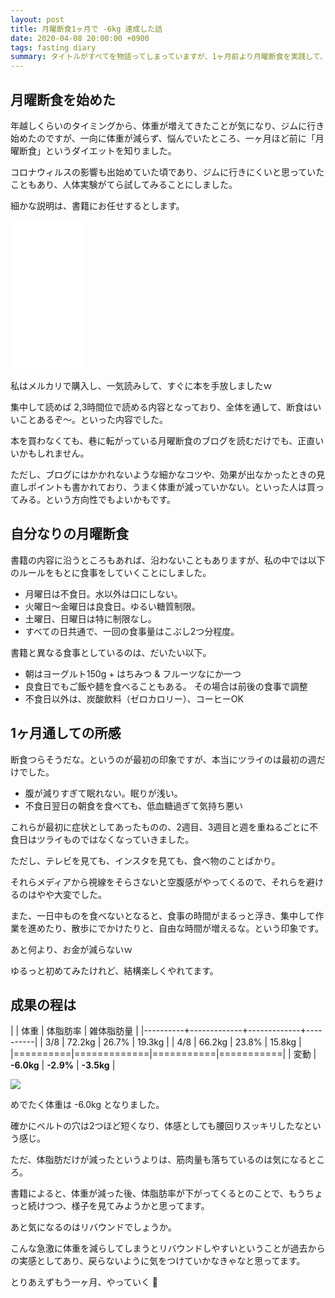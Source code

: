 ```yaml
---
layout: post
title: 月曜断食1ヶ月で -6kg 達成した話
date: 2020-04-08 20:00:00 +0900
tags: fasting diary
summary: タイトルがすべてを物語ってしまっていますが、1ヶ月前より月曜断食を実践して、体重をグッと減らしました。
---
```


## 月曜断食を始めた

年越しくらいのタイミングから、体重が増えてきたことが気になり、ジムに行き始めたのですが、一向に体重が減らず、悩んでいたところ、一ヶ月ほど前に「月曜断食」というダイエットを知りました。

コロナウィルスの影響も出始めていた頃であり、ジムに行きにくいと思っていたこともあり、人体実験がてら試してみることにしました。

細かな説明は、書籍にお任せするとします。

<iframe style="width:120px;height:240px;" marginwidth="0" marginheight="0" scrolling="no" frameborder="0" src="//rcm-fe.amazon-adsystem.com/e/cm?lt1=_blank&bc1=000000&IS2=1&bg1=FFFFFF&fc1=000000&lc1=0000FF&t=almond-milk-22&language=ja_JP&o=9&p=8&l=as4&m=amazon&f=ifr&ref=as_ss_li_til&asins=B0794X3YXR&linkId=091148b9a362533cf7d85d502f748e88"></iframe>

私はメルカリで購入し、一気読みして、すぐに本を手放しましたｗ

集中して読めば 2,3時間位で読める内容となっており、全体を通して、断食はいいことあるぞ〜。といった内容でした。

本を買わなくても、巷に転がっている月曜断食のブログを読むだけでも、正直いいかもしれません。

ただし、ブログにはかかれないような細かなコツや、効果が出なかったときの見直しポイントも書かれており、うまく体重が減っていかない。といった人は買ってみる。という方向性でもよいかもです。

## 自分なりの月曜断食

書籍の内容に沿うところもあれば、沿わないこともありますが、私の中では以下のルールをもとに食事をしていくことにしました。

- 月曜日は不食日。水以外は口にしない。
- 火曜日〜金曜日は良食日。ゆるい糖質制限。
- 土曜日、日曜日は特に制限なし。
- すべての日共通で、一回の食事量はこぶし2つ分程度。

書籍と異なる食事としているのは、だいたい以下。

- 朝はヨーグルト150g + はちみつ & フルーツなにか一つ
- 良食日でもご飯や麺を食べることもある。 その場合は前後の食事で調整
- 不食日以外は、炭酸飲料（ゼロカロリー）、コーヒーOK

## 1ヶ月通しての所感

断食つらそうだな。というのが最初の印象ですが、本当にツライのは最初の週だけでした。

- 腹が減りすぎて眠れない。眠りが浅い。
- 不食日翌日の朝食を食べても、低血糖過ぎて気持ち悪い

これらが最初に症状としてあったものの、2週目、3週目と週を重ねるごとに不食日はツライものではなくなっていきました。

ただし、テレビを見ても、インスタを見ても、食べ物のことばかり。

それらメディアから視線をそらさないと空腹感がやってくるので、それらを避けるのはやや大変でした。

また、一日中ものを食べないとなると、食事の時間がまるっと浮き、集中して作業を進めたり、散歩にでかけたりと、自由な時間が増えるな。という印象です。

あと何より、お金が減らないｗ

ゆるっと初めてみたけれど、結構楽しくやれてます。

## 成果の程は

|  | 体重 | 体脂肪率 | 雑体脂肪量 |
|----------+-------------+-------------+----------|
| 3/8 | 72.2kg | 26.7% | 19.3kg |
| 4/8 | 66.2kg | 23.8% | 15.8kg |
|==========|=============|===========|===========|
| 変動 | **-6.0kg** | **-2.9%** | **-3.5kg** |

<img src="https://skim.milk200.cc/2020/04/08/weight.jpg" style="max-width: 300px;">

めでたく体重は -6.0kg となりました。

確かにベルトの穴は2つほど短くなり、体感としても腰回りスッキリしたなという感じ。

ただ、体脂肪だけが減ったというよりは、筋肉量も落ちているのは気になるところ。

書籍によると、体重が減った後、体脂肪率が下がってくるとのことで、もうちょっと続けつつ、様子を見てみようかと思ってます。

あと気になるのはリバウンドでしょうか。

こんな急激に体重を減らしてしまうとリバウンドしやすいということが過去からの実感としてあり、戻らないように気をつけていかなきゃなと思ってます。

とりあえずもう一ヶ月、やっていく 💪
